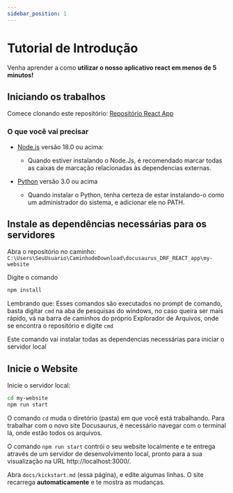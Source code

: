 ```yaml
---
sidebar_position: 1
---
```


# Tutorial de Introdução

Venha aprender a como **utilizar o nosso aplicativo react em menos de 5 minutos!**

## Iniciando os trabalhos

Comece clonando este repositório: [Repositório React App](https://github.com/Navarrasa/docusaurus_DRF_REACT_app.git)

### O que você vai precisar

- [Node.js](https://nodejs.org/en/download/) versão 18.0 ou acima:
  - Quando estiver instalando o Node.Js, é recomendado marcar todas as caixas de marcação relacionadas às dependencias externas.

- [Python](https://www.python.org/downloads/release/python-3133/) versão 3.0 ou acima
  - Quando instalar o Python, tenha certeza de estar instalando-o como um administrador do sistema, e adicionar ele no PATH.

## Instale as dependências necessárias para os servidores

Abra o repositório no caminho: `C:\Users\SeuUsuario\CaminhodeDownload\docusaurus_DRF_REACT_app\my-website`

Digite o comando

```bash
npm install
```

Lembrando que: Esses comandos são executados no prompt de comando, basta digitar `cmd` na aba de pesquisas do windows, no caso queira ser mais rápido, vá na barra de caminhos do próprio Explorador de Arquivos, onde se encontra o repositório e digite `cmd`

Este comando vai instalar todas as dependencias necessárias para iniciar o servidor local

## Inicie o Website

Inicie o servidor local:

```bash
cd my-website
npm run start
```

O comando `cd` muda o diretório (pasta) em que você está trabalhando. Para trabalhar com o novo site Docusaurus, é necessário navegar com o terminal lá, onde estão todos os arquivos.

O comando `npm run start` contrói o seu website localmente e te entrega através de um servidor de desenvolvimento local, pronto para a sua visualização na URL http://localhost:3000/.

Abra `docs/kickstart.md` (essa página), e edite algumas linhas. O site recarrega **automaticamente** e te mostra as mudanças.

